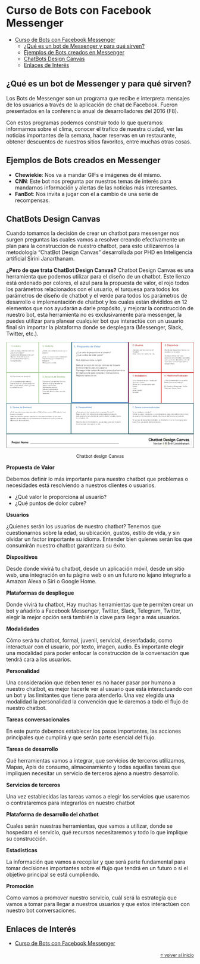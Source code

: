 # Curso de Bots con Facebook Messenger

- [Curso de Bots con Facebook Messenger](#curso-de-bots-con-facebook-messenger)
  - [¿Qué es un bot de Messenger y para qué sirven?](#qué-es-un-bot-de-messenger-y-para-qué-sirven)
  - [Ejemplos de Bots creados en Messenger](#ejemplos-de-bots-creados-en-messenger)
  - [ChatBots Design Canvas](#chatbots-design-canvas)
  - [Enlaces de Interés](#enlaces-de-interés)

## ¿Qué es un bot de Messenger y para qué sirven?

Los Bots de Messenger son un programa que recibe e interpreta mensajes de los usuarios a través de la aplicación de chat de Facebook. Fueron presentados en la conferencia anual de desarrolladores del 2016 (F8).

Con estos programas podemos construir todo lo que queramos: informarnos sobre el clima, conocer el trafico de nuestra ciudad, ver las noticias importantes de la semana, hacer reservas en un restaurante, obtener descuentos de nuestros sitios favoritos, entre muchas otras cosas.

## Ejemplos de Bots creados en Messenger

* **Chewiekie**: Nos va a mandar GIFs e imágenes de él mismo.
* **CNN**: Este bot nos pregunta por nuestros temas de interés para mandarnos información y alertas de las noticias más interesantes.
* **FanBot**: Nos invita a jugar con el a cambio de una serie de recompensas.

## ChatBots Design Canvas

Cuando tomamos la decisión de crear un chatbot para messenger nos surgen preguntas las cuales vamos a resolver creando efectivamente un plan para la construcción de nuestro chatbot, para esto utilizaremos la metodología “ChatBot Design Canvas” desarrollada por PHD en Inteligencia artificial Sirini Janarthanam.

**¿Pero de que trata ChatBot Design Canvas?**
Chatbot Design Canvas es una herramienta que podemos utilizar para el diseño de un chatbot. Este lienzo está ordenado por colores, el azul para la propuesta de valor, el rojo todos los parámetros relacionados con el usuario, el turquesa para todos los parámetros de diseño de chatbot y el verde para todos los parámetros de desarrollo e implementación de chatbot y los cuales están divididos en 12 elementos que nos ayudarán a darle propósito, y mejorar la construcción de nuestro bot, esta herramienta no es exclusivamente para messenger, la puedes utilizar para planear cualquier bot que interactúe con un usuario final sin importar la plataforma donde se desplegara (Messenger, Slack, Twitter, etc.).

<div align="center">
  <img src="img/Chatbot-Design-Canvas.jpg">
  <small><p>Chatbot design Canvas</p></small>
</div>

**Propuesta de Valor**

Debemos definir lo más importante para nuestro chatbot que problemas o necesidades está resolviendo a nuestros clientes o usuarios.

* ¿Qué valor le proporciona al usuario?
* ¿Qué puntos de dolor cubre?

**Usuarios**

¿Quienes serán los usuarios de nuestro chatbot? Tenemos que cuestionarnos sobre la edad, su ubicación, gustos, estilo de vida, y sin olvidar un factor importante su idioma. Entender bien quienes serán los que consumirán nuestro chatbot garantizara su éxito.

**Dispositivos**

Desde donde vivirá tu chatbot, desde un aplicación móvil, desde un sitio web, una integración en tu página web o en un futuro no lejano integrarlo a Amazon Alexa o Siri o Google Home.

**Plataformas de despliegue**

Donde vivirá tu chatbot, Hay muchas herramientas que te permiten crear un bot y añadirlo a Facebook Messenger, Twitter, Slack, Telegram, Twitter, elegir la mejor opción será también la clave para llegar a más usuarios.

**Modalidades**

Cómo será tu chatbot, formal, juvenil, servicial, desenfadado, como interactuar con el usuario, por texto, imagen, audio. Es importante elegir una modalidad para poder enfocar la construcción de la conversación que tendrá cara a los usuarios.

**Personalidad**

Una consideración que deben tener es no hacer pasar por humano a nuestro chatbot, es mejor hacerle ver al usuario que está interactuando con un bot y las limitantes que tiene para atenderlo. Una vez elegida una modalidad la personalidad la convención que le daremos a todo el flujo de nuestro chatbot.

**Tareas conversacionales**

En este punto debemos establecer los pasos importantes, las acciones principales que cumplirá y que serán parte esencial del flujo.

**Tareas de desarrollo**

Qué herramientas vamos a integrar, que servicios de terceros utilizamos, Mapas, Apis de consumo, almacenamiento y todas aquellas tareas que impliquen necesitar un servicio de terceros ajeno a nuestro desarrollo.

**Servicios de terceros**

Una vez establecidas las tareas vamos a elegir los servicios que usaremos o contrataremos para integrarlos en nuestro chatbot

**Plataforma de desarrollo del chatbot**

Cuales serán nuestras herramientas, que vamos a utilizar, donde se hospedara el servicio, qué recursos necesitaremos y todo lo que implique su construcción.

**Estadísticas**

La información que vamos a recopilar y que será parte fundamental para tomar decisiones importantes sobre el flujo que tendrá en un futuro o si el objetivo principal se está cumpliendo.

**Promoción**

Como vamos a promover nuestro servicio, cuál será la estrategia que vamos a tomar para llegar a nuestros usuarios y que estos interactúen con nuestro bot conversaciones.

## Enlaces de Interés
* [Curso de Bots con Facebook Messenger](https://platzi.com/clases/bots-fb/)

<div align="right">
  <small><a href="#tabla-de-contenido">🡡 volver al inicio</a></small>
</div>
